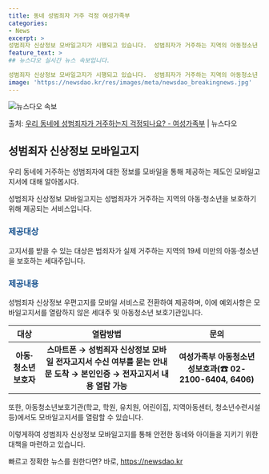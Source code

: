 ```yaml
---
title: 동네 성범죄자 거주 걱정 여성가족부
categories:
- News
excerpt: >
성범죄자 신상정보 모바일고지가 시행되고 있습니다.  성범죄자가 거주하는 지역의 아동청소년 보호자에게 카카오톡…
feature_text: >
## 뉴스다오 실시간 뉴스 속보입니다.

성범죄자 신상정보 모바일고지가 시행되고 있습니다.  성범죄자가 거주하는 지역의 아동청소년 보호자에게 카카오톡…
image: 'https://newsdao.kr/res/images/meta/newsdao_breakingnews.jpg'
---
```


![뉴스다오 속보](https://newsdao.kr/res/images/meta/newsdao_breakingnews.jpg)

<p>출처: <a href="https://newsdao.kr/2706" rel="dofollow">우리 동네에 성범죄자가 거주하는지 걱정되나요? - 여성가족부</a> | 뉴스다오</p>

<h2 data-ke-size="size26">성범죄자 신상정보 모바일고지</h2>
우리 동네에 거주하는 성범죄자에 대한 정보를 모바일을 통해 제공하는 제도인 모바일고지서에 대해 알아봅시다.

<p data-ke-size="size16">성범죄자 신상정보 모바일고지는 성범죄자가 거주하는 지역의 아동·청소년을 보호하기 위해 제공되는 서비스입니다.</p>

<h3><b><span style="color: #1a5490;">제공대상</span></b></h3>
고지서를 받을 수 있는 대상은 범죄자가 실제 거주하는 지역의 19세 미만의 아동·청소년을 보호하는 세대주입니다.

<h3><b><span style="color: #1a5490;">제공내용</span></b></h3>
성범죄자 신상정보 우편고지를 모바일 서비스로 전환하여 제공하며, 이에 예외사항은 모바일고지서를 열람하지 않은 세대주 및 아동청소년 보호기관입니다.

<table>
<thead>
<tr>
<th>대상</th>
<th>열람방법</th>
<th>문의</th>
</tr>
</thead>
<tbody>
<tr>
<td style="text-align: center; height: 17px;"><b>아동·청소년 보호자</b></td>
<td style="text-align: center; height: 17px;"><b>스마트폰 → 성범죄자 신상정보 모바일 전자고지서 수신 여부를 묻는 안내문 도착 → 본인인증 → 전자고지서 내용 열람 가능</b></td>
<td style="text-align: center; height: 17px;"><b>여성가족부 아동청소년성보호과(☎ 02-2100-6404, 6406)</b></td>
</tr>
</tbody>
</table>

<p data-ke-size="size16">또한, 아동청소년보호기관(학교, 학원, 유치원, 어린이집, 지역아동센터, 청소년수련시설 등)에서도 모바일고지서를 열람할 수 있습니다.</p>

<p data-ke-size="size16">이렇게하여 성범죄자 신상정보 모바일고지를 통해 안전한 동네와 아이들을 지키기 위한 대책을 마련하고 있습니다.</p> 

빠르고 정확한 뉴스를 원한다면? 바로, <a href="https://newsdao.kr" rel="dofollow">https://newsdao.kr</a>


    
